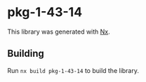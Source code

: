 # pkg-1-43-14

This library was generated with [Nx](https://nx.dev).

## Building

Run `nx build pkg-1-43-14` to build the library.
